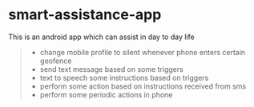 # smart-assistance-app

This is an android app which can assist in day to day life
> * change mobile profile to silent whenever phone enters certain geofence
> * send text message based on some triggers
> * text to speech some instructions based on triggers
> * perform some action based on instructions received from sms
> * perform some periodic actions in phone

